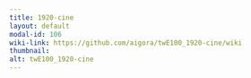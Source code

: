 ```yaml
---
title: 1920-cine
layout: default
modal-id: 106
wiki-link: https://github.com/aigora/twE100_1920-cine/wiki
thumbnail: 
alt: twE100_1920-cine
---
```


